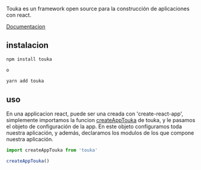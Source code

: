 Touka es un framework open source para la construcción de aplicaciones con react.

[Documentacion](https://candidomorantepelaez.github.io/touka)

## instalacion
```bash
npm install touka

o

yarn add touka
```

## uso
En una applicacion react, puede ser una creada con 'create-react-app', simplemente importamos la funcion [createAppTouka](docs/renderApplication.md) de touka, y le pasamos el objeto de configuración de la app.
En este objeto configuramos toda nuestra aplicación, y además, declaramos los modulos de los que compone nuestra aplicación.
```js
import createAppTouka from 'touka'

createAppTouka()
```



